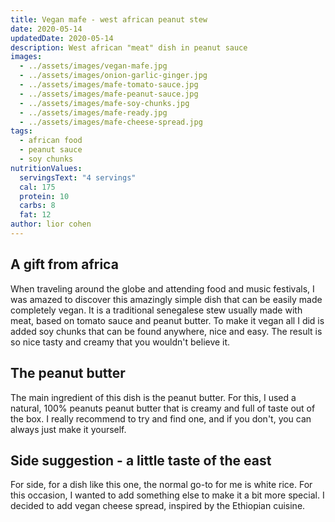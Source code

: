 ```yaml
---
title: Vegan mafe - west african peanut stew
date: 2020-05-14
updatedDate: 2020-05-14
description: West african "meat" dish in peanut sauce
images:
  - ../assets/images/vegan-mafe.jpg
  - ../assets/images/onion-garlic-ginger.jpg
  - ../assets/images/mafe-tomato-sauce.jpg
  - ../assets/images/mafe-peanut-sauce.jpg
  - ../assets/images/mafe-soy-chunks.jpg
  - ../assets/images/mafe-ready.jpg
  - ../assets/images/mafe-cheese-spread.jpg
tags:
  - african food
  - peanut sauce
  - soy chunks
nutritionValues:
  servingsText: "4 servings"
  cal: 175
  protein: 10
  carbs: 8
  fat: 12
author: lior cohen
---
```


## A gift from africa

When traveling around the globe and attending food and music festivals, I was amazed to discover this amazingly simple dish that can be easily made completely vegan.
It is a traditional senegalese stew usually made with meat, based on tomato sauce and peanut butter.
To make it vegan all I did is added soy chunks that can be found anywhere, nice and easy.
The result is so nice tasty and creamy that you wouldn't believe it.

## The peanut butter

The main ingredient of this dish is the peanut butter.
For this, I used a natural, 100% peanuts peanut butter that is creamy and full of taste out of the box.
I really recommend to try and find one, and if you don't, you can always just make it yourself.

## Side suggestion - a little taste of the east

For side, for a dish like this one, the normal go-to for me is white rice.
For this occasion, I wanted to add something else to make it a bit more special.
I decided to add vegan cheese spread, inspired by the Ethiopian cuisine.

<PrintView fileName="vegan-mafe"/>
